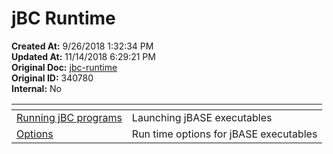 # jBC Runtime

**Created At:** 9/26/2018 1:32:34 PM  
**Updated At:** 11/14/2018 6:29:21 PM  
**Original Doc:** [jbc-runtime](https://docs.jbase.com/49436-jbc-runtime/jbc-runtime)  
**Original ID:** 340780  
**Internal:** No  






| <!----> | <!----> |
| --- | --- |
| [Running jBC programs](./../../../jbase-basic-%28jbc%29/running-jbc-programs) | Launching jBASE executables |
| [Options](./../../../jbase-basic-%28jbc%29/jbc-run-time-options) | Run time options for jBASE executables |

